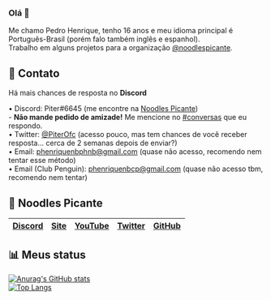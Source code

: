### Olá 👋

Me chamo Pedro Henrique, tenho 16 anos e meu idioma principal é Português-Brasil (porém falo também inglês e espanhol).<br>
Trabalho em alguns projetos para a organização [@noodlespicante](https://github.com/noodlespicante).

📩 Contato
----
Há mais chances de resposta no **Discord**

• Discord: Piter#6645 (me encontre na [Noodles Picante](https://discord.gg/P9dhMJQ))<br>
\- **Não mande pedido de amizade!** Me mencione no [#conversas](https://discord.com/channels/584926863437070336/696846893468090450) que eu respondo.<br>
• Twitter: [@PiterOfc](https://twitter.com/piterofc) (acesso pouco, mas tem chances de você receber resposta... cerca de 2 semanas depois de enviar?)<br>
• Email: phenriquenbphnb@gmail.com (quase não acesso, recomendo nem tentar esse método)<br>
• Email (Club Penguin): phenriquenbcp@gmail.com (quase não acesso tbm, recomendo nem tentar)<br>

🧨 Noodles Picante
----
[Discord][Discord] | [Site][Site] | [YouTube][YouTube] | [Twitter][Twitter] | [GitHub][GitHub]
------ | ------ | ------ | ------ | ------ |

   [Discord]: <https://discord.gg/P9dhMJQ>
   [Site]: <https://www.noodlespicante.site>
   [YouTube]: <https://www.youtube.com/c/NoodlesPicante>
   [Twitter]: <https://twitter.com/NoodlesPicante>
   [GitHub]: <https://github.com/noodlespicante>

📊 Meus status
----
[![Anurag's GitHub stats](https://github-readme-stats.vercel.app/api?username=piter15821&show_icons=true&include_all_commits=true&locale=pt-br)](https://github.com/piter15821)<br>
[![Top Langs](https://github-readme-stats.vercel.app/api/top-langs/?username=piter15821&locale=pt-br&layout=compact)](https://github.com/piter15821)<br>
